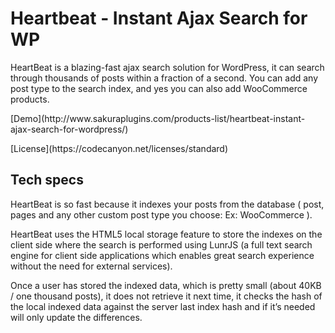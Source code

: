 # Heartbeat - Instant Ajax Search for WP

<P>HeartBeat is a blazing-fast ajax search solution for WordPress, it can search through thousands of posts within a fraction of a second. You can add any post type to the search index, and yes you can also add WooCommerce products.
<P>[Demo](http://www.sakuraplugins.com/products-list/heartbeat-instant-ajax-search-for-wordpress/)
<P>[License](https://codecanyon.net/licenses/standard)

## Tech specs
<P>HeartBeat is so fast because it indexes your posts from the database ( post, pages and any other custom post type you choose: Ex: WooCommerce ).

<P>HeartBeat uses the HTML5 local storage feature to store the indexes on the client side where the search is performed using LunrJS (a full text search engine for client side applications which enables great search experience without the need for external services).

<P>Once a user has stored the indexed data, which is pretty small (about 40KB / one thousand posts), it does not retrieve it next time, it checks the hash of the local indexed data against the server last index hash and if it’s needed will only update the differences.
